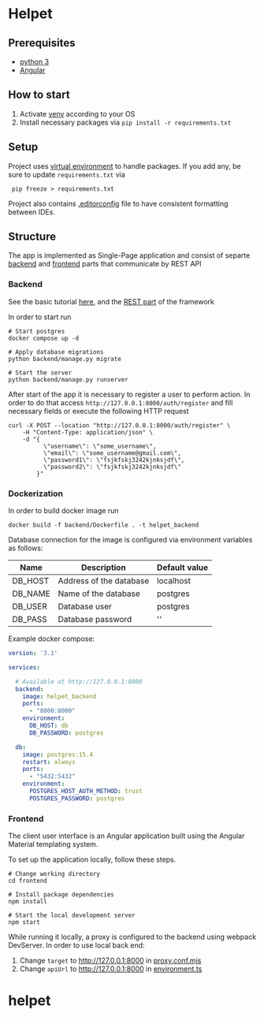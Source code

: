 # Helpet

## Prerequisites

- [python 3](https://www.python.org/downloads/)
- [Angular](https://angular.io/)


## How to start

1. Activate [venv](https://docs.python.org/3/library/venv.html#how-venvs-work) according to your OS
2. Install necessary packages via `pip install -r requirements.txt`

## Setup

Project uses [virtual environment](https://docs.python.org/3/library/venv.html#how-venvs-work) to handle packages.
If you add any, be sure to update `requirements.txt` via

```shell
 pip freeze > requirements.txt
```

Project also contains [.editorconfig](.editorconfig) file to have consistent formatting between IDEs.

## Structure 

The app is implemented as Single-Page application and consist of separte [backend](./backend) and [frontend](/frontend)
parts that communicate by REST API

### Backend

See the basic tutorial [here](https://docs.djangoproject.com/en/4.2/intro/tutorial01/), and the 
[REST part](https://www.django-rest-framework.org/tutorial/quickstart/) of the framework 

In order to start run

```shell
# Start postgres
docker compose up -d

# Apply database migrations
python backend/manage.py migrate

# Start the server 
python backend/manage.py runserver
```

After start of the app it is necessary to register a user to perform action. In order to do that access 
`http://127.0.0.1:8000/auth/register` and fill necessary fields or execute the following HTTP request

```shell
curl -X POST --location "http://127.0.0.1:8000/auth/register" \
    -H "Content-Type: application/json" \
    -d "{
          \"username\": \"some_username\",
          \"email\": \"some_username@gmail.com\",
          \"password1\": \"fsjkfskj3242kjnksjdf\",
          \"password2\": \"fsjkfskj3242kjnksjdf\"
        }"
```

### Dockerization

In order to build docker image run

```shell
docker build -f backend/Dockerfile . -t helpet_backend
```

Database connection for the image is configured via environment variables as follows:

| Name    | Description             | Default value |
|---------|-------------------------|---------------|
| DB_HOST | Address of the database | localhost     |
| DB_NAME | Name of the database    | postgres      |
| DB_USER | Database user           | postgres      |
| DB_PASS | Database password       | ''            |

Example docker compose:

```yaml
version: '3.1'

services:

  # Available at http://127.0.0.1:8000
  backend:
    image: helpet_backend
    ports:
      - "8000:8000"
    environment:
      DB_HOST: db
      DB_PASSWORD: postgres

  db:
    image: postgres:15.4
    restart: always
    ports:
      - "5432:5432"
    environment:
      POSTGRES_HOST_AUTH_METHOD: trust
      POSTGRES_PASSWORD: postgres
```


### Frontend

The client user interface is an Angular application built using the Angular Material templating system.

To set up the application locally, follow these steps.

```shell
# Change working directory
cd frontend

# Install package dependencies
npm install

# Start the local development server
npm start
``````

While running it locally, a proxy is configured to the backend using webpack DevServer. In order to use local back end:

1. Change `target` to http://127.0.0.1:8000 in [proxy.conf.mjs](frontend/src/proxy.conf.mjs)
1. Change `apiUrl` to http://127.0.0.1:8000 in [environment.ts](frontend/src/environments/environment.ts)
# helpet
